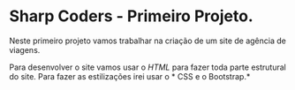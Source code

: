 # Sharp Coders - Primeiro Projeto. 

Neste primeiro projeto vamos trabalhar na criação de um site de agência de viagens. 

Para desenvolver o site vamos usar o *HTML* para fazer toda parte estrutural do site. Para fazer as estilizações irei usar o * CSS e o Bootstrap.*
